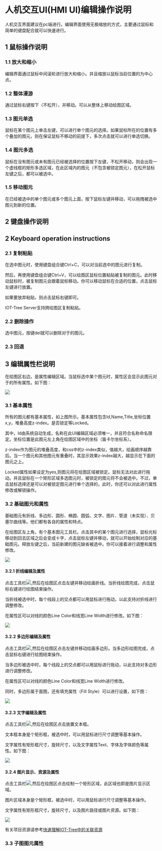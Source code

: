 
人机交互UI(HMI UI)编辑操作说明
==





人机交互界面建议在pc端进行。编辑界面使用无极缩放的方式，主要通过鼠标和简单的键盘配合就可以快速进行。




## 1 鼠标操作说明

### 1.1 放大和缩小

编辑界面通过鼠标中间滚轮进行放大和缩小。并且缩放以鼠标当前位置的为中心点。




### 1.2 整体漫游

通过鼠标右键按下（不松开），并移动。可以从整体上移动绘图区域。





### 1.3 图元单选

鼠标在某个图元上单击左键，可以进行单个图元的选择。如果鼠标所在的位置有多个叠加的图元，则在保证鼠标不移动的前提下，多次点击就可以进行单选切换。




### 1.4 图元多选

鼠标在没有图元或未有图元已经被选择的位置按下左键，不松开移动，则会出现一个虚线框的矩形多选区域，在此区域内的图元（不包含被锁定图元），在松开鼠标左键之后，都可以被选中。




### 1.5 移动图元

在已经被选中的单个图元或多个图元上面，按下鼠标左键并移动，可以拖拽被选中图元到新的位置。





## 2 键盘操作说明


## 2 Keyboard operation instructions



### 2.1 复制粘贴

在选中图元时，使用键盘组合键Ctrl+C，可以对当前选中的图元进行复制。

然后，再使用键盘组合键Ctrl+V，可以绘图区鼠标位置粘贴被复制的图元。此时移动鼠标时，被复制图元会跟着鼠标移动。你可以移动鼠标在合适的位置，点击鼠标左键进行放置。

如果要放弃粘贴，则点击鼠标右键即可。

IOT-Tree Server支持跨绘图区复制粘贴。





### 2.2 删除操作

选中图元，按键del就可以删除对于的图元。




### 2.3 回退




## 3 编辑属性栏说明

在绘图区右边，是属性编辑区域。当鼠标选中某个图元时，属性区会显示此图元对于的所有属性。如下图：




<img src="../img/hmi_prop1.png">


### 3.1 基本属性

所有的图元都有基本属性，如上图所示。基本属性包含Id,Name,Title,坐标位置x,y，堆叠高度z-index。是否锁定等Locked。

其中，Id由系统自动生成，名称在此UI编辑区域必须唯一，并且符合名称命名限定。坐标位置是此图元左上角在绘图区域中的坐标（笛卡尔坐标系）。

z-index作为图元的堆叠高度，和css中的z-index类似，值越大，绘画顺序越靠后。当一个图元和其他图元有重叠时，其显示效果z-index越大，越显示在下面的图元之上。

Locked属性如果设定为yes,则图元将在绘图区域被锁定。鼠标无法对此进行拖动。并且鼠标在一个矩形区域多选图元时，被锁定的图元将不会被选中。不过，单击鼠标选择还是可以对被锁定图元进行单个选择的，此时，你还可以对此进行属性修改或解锁操作。




### 3.2 基础图元和属性

基础图元有折线、多边形、圆形、椭圆、圆弧、文字、图片、管道（未实现）、贝塞尔曲线等。他们都有各自的属性和特点。

在绘图区左上角，有个基本图元工具栏。点击其中的某个图元进行选择，鼠标光标移动到回去区域之后会变成十字，点击鼠标左键并移动，就可以开始绘制对应的基础图元。释放左键之后，当前新建的图元缺省被选中。你可以接着进行调整和属性修改。


<img src="../img/hmi_basic1.png">


#### 3.2.1 折线编辑及属性

点击工具栏<img src="../img/hmi_basic_zln.png">,然后在绘图区点击左键并移动绘画折线。当折线绘图完成，点击鼠标右键进行绘图结束操作。

当折线被选中时，每个线段上的交点都可以用鼠标进行拖动，以此支持对折线进行调整修改。

在属性区可以对线的颜色Line Color和线宽Line Width进行修改。如下图：


<img src="../img/hmi_basic_zln1.png">


#### 3.2.2 多边形编辑及属性

点击工具栏<img src="../img/hmi_basic_py.png">,然后在绘图区点击左键并移动绘画多边形。当多边形绘图完成，点击鼠标右键进行绘图结束操作。

当多边形被选中时，每个线段上的交点都可以用鼠标进行拖动，以此支持对多边形进行调整修改。

在属性区可以对线的颜色Line Color和线宽Line Width进行修改。

同时，多边形属于面图，还有填充属性（Fill Style）可以进行设置，如下图：


<img src="../img/hmi_basic_py1.png">


#### 3.2.3 文字编辑及属性

点击工具栏<img src="../img/hmi_basic_txt.png">,然后在绘图区点击放置文本框。

文本框本身是个矩形框，被选中时，可以用鼠标进行尺寸调整等基本操作。

文字属性有矩形框尺寸，旋转尺寸，以及文字属性Text、字体及字体颜色等属性。如下图：




<img src="../img/hmi_basic_txt1.png">

#### 3.2.4 图片显示、资源及属性

点击工具栏<img src="../img/hmi_basic_img.png">,然后在绘图区点击绘制一个矩形区域，此区域也即是图片显示区域。

图片区域本身是个矩形框，被选中时，可以用鼠标进行尺寸调整等基本操作。

文字属性有矩形框尺寸，旋转尺寸，以及图片路径或图片资源。如下图：


<img src="../img/hmi_basic_img1.png">


有关项目资源请参考[快速理解IOT-Tree中的关联资源][qn_res]





### 3.3 子图图元属性





[qn_res]: ./quick_know_res.md
